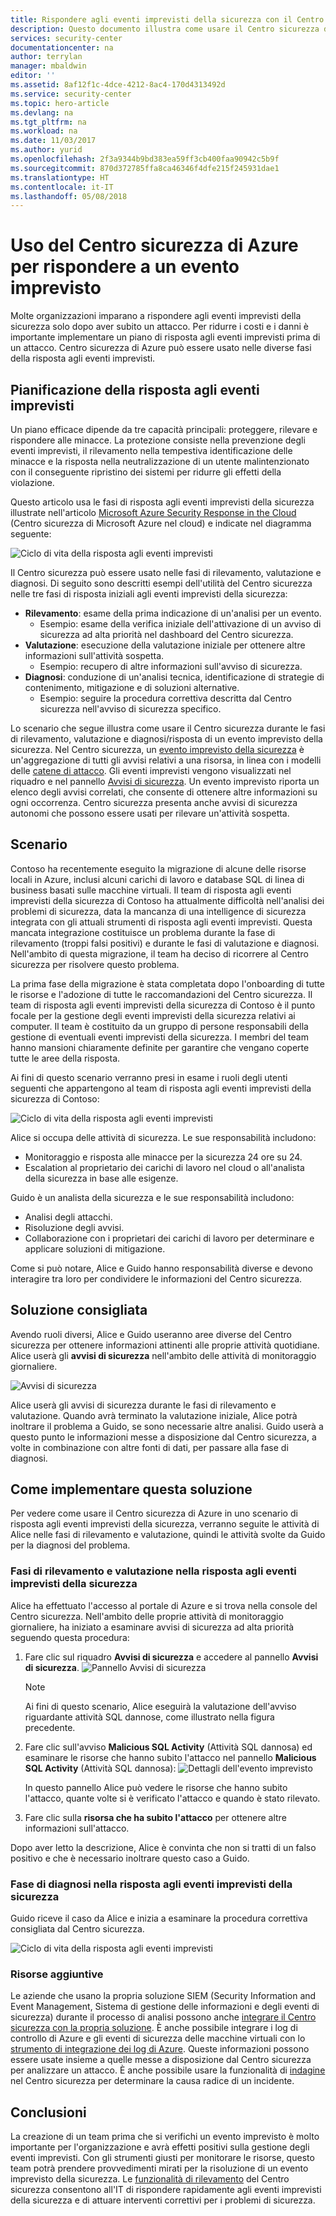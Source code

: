```yaml
---
title: Rispondere agli eventi imprevisti della sicurezza con il Centro sicurezza di Azure | Documentazione Microsoft
description: Questo documento illustra come usare il Centro sicurezza di Azure per uno scenario di risposta agli eventi imprevisti.
services: security-center
documentationcenter: na
author: terrylan
manager: mbaldwin
editor: ''
ms.assetid: 8af12f1c-4dce-4212-8ac4-170d4313492d
ms.service: security-center
ms.topic: hero-article
ms.devlang: na
ms.tgt_pltfrm: na
ms.workload: na
ms.date: 11/03/2017
ms.author: yurid
ms.openlocfilehash: 2f3a9344b9bd383ea59ff3cb400faa90942c5b9f
ms.sourcegitcommit: 870d372785ffa8ca46346f4dfe215f245931dae1
ms.translationtype: HT
ms.contentlocale: it-IT
ms.lasthandoff: 05/08/2018
---
```

# <a name="using-azure-security-center-for-an-incident-response"></a>Uso del Centro sicurezza di Azure per rispondere a un evento imprevisto
Molte organizzazioni imparano a rispondere agli eventi imprevisti della sicurezza solo dopo aver subito un attacco. Per ridurre i costi e i danni è importante implementare un piano di risposta agli eventi imprevisti prima di un attacco. Centro sicurezza di Azure può essere usato nelle diverse fasi della risposta agli eventi imprevisti.

## <a name="incident-response-planning"></a>Pianificazione della risposta agli eventi imprevisti
Un piano efficace dipende da tre capacità principali: proteggere, rilevare e rispondere alle minacce. La protezione consiste nella prevenzione degli eventi imprevisti, il rilevamento nella tempestiva identificazione delle minacce e la risposta nella neutralizzazione di un utente malintenzionato con il conseguente ripristino dei sistemi per ridurre gli effetti della violazione.

Questo articolo usa le fasi di risposta agli eventi imprevisti della sicurezza illustrate nell'articolo [Microsoft Azure Security Response in the Cloud](https://gallery.technet.microsoft.com/Azure-Security-Response-in-dd18c678) (Centro sicurezza di Microsoft Azure nel cloud) e indicate nel diagramma seguente:

![Ciclo di vita della risposta agli eventi imprevisti](./media/security-center-incident-response/security-center-incident-response-fig1.png)

Il Centro sicurezza può essere usato nelle fasi di rilevamento, valutazione e diagnosi. Di seguito sono descritti esempi dell'utilità del Centro sicurezza nelle tre fasi di risposta iniziali agli eventi imprevisti della sicurezza:

* **Rilevamento**: esame della prima indicazione di un'analisi per un evento.
  * Esempio: esame della verifica iniziale dell'attivazione di un avviso di sicurezza ad alta priorità nel dashboard del Centro sicurezza.
* **Valutazione**: esecuzione della valutazione iniziale per ottenere altre informazioni sull'attività sospetta.
  * Esempio: recupero di altre informazioni sull'avviso di sicurezza.
* **Diagnosi**: conduzione di un'analisi tecnica, identificazione di strategie di contenimento, mitigazione e di soluzioni alternative.
  * Esempio: seguire la procedura correttiva descritta dal Centro sicurezza nell'avviso di sicurezza specifico.

Lo scenario che segue illustra come usare il Centro sicurezza durante le fasi di rilevamento, valutazione e diagnosi/risposta di un evento imprevisto della sicurezza. Nel Centro sicurezza, un [evento imprevisto della sicurezza](security-center-incident.md) è un'aggregazione di tutti gli avvisi relativi a una risorsa, in linea con i modelli delle [catene di attacco](https://blogs.technet.microsoft.com/office365security/addressing-your-cxos-top-five-cloud-security-concerns/). Gli eventi imprevisti vengono visualizzati nel riquadro e nel pannello [Avvisi di sicurezza](security-center-managing-and-responding-alerts.md). Un evento imprevisto riporta un elenco degli avvisi correlati, che consente di ottenere altre informazioni su ogni occorrenza. Centro sicurezza presenta anche avvisi di sicurezza autonomi che possono essere usati per rilevare un'attività sospetta.

## <a name="scenario"></a>Scenario
Contoso ha recentemente eseguito la migrazione di alcune delle risorse locali in Azure, inclusi alcuni carichi di lavoro e database SQL di linea di business basati sulle macchine virtuali. Il team di risposta agli eventi imprevisti della sicurezza di Contoso ha attualmente difficoltà nell'analisi dei problemi di sicurezza, data la mancanza di una intelligence di sicurezza integrata con gli attuali strumenti di risposta agli eventi imprevisti. Questa mancata integrazione costituisce un problema durante la fase di rilevamento (troppi falsi positivi) e durante le fasi di valutazione e diagnosi. Nell'ambito di questa migrazione, il team ha deciso di ricorrere al Centro sicurezza per risolvere questo problema.

La prima fase della migrazione è stata completata dopo l'onboarding di tutte le risorse e l'adozione di tutte le raccomandazioni del Centro sicurezza. Il team di risposta agli eventi imprevisti della sicurezza di Contoso è il punto focale per la gestione degli eventi imprevisti della sicurezza relativi ai computer. Il team è costituito da un gruppo di persone responsabili della gestione di eventuali eventi imprevisti della sicurezza. I membri del team hanno mansioni chiaramente definite per garantire che vengano coperte tutte le aree della risposta.

Ai fini di questo scenario verranno presi in esame i ruoli degli utenti seguenti che appartengono al team di risposta agli eventi imprevisti della sicurezza di Contoso:

![Ciclo di vita della risposta agli eventi imprevisti](./media/security-center-incident-response/security-center-incident-response-fig2.png)

Alice si occupa delle attività di sicurezza. Le sue responsabilità includono:

* Monitoraggio e risposta alle minacce per la sicurezza 24 ore su 24.
* Escalation al proprietario dei carichi di lavoro nel cloud o all'analista della sicurezza in base alle esigenze.

Guido è un analista della sicurezza e le sue responsabilità includono:

* Analisi degli attacchi.
* Risoluzione degli avvisi.
* Collaborazione con i proprietari dei carichi di lavoro per determinare e applicare soluzioni di mitigazione.

Come si può notare, Alice e Guido hanno responsabilità diverse e devono interagire tra loro per condividere le informazioni del Centro sicurezza.

## <a name="recommended-solution"></a>Soluzione consigliata
Avendo ruoli diversi, Alice e Guido useranno aree diverse del Centro sicurezza per ottenere informazioni attinenti alle proprie attività quotidiane. Alice userà gli **avvisi di sicurezza** nell'ambito delle attività di monitoraggio giornaliere.

![Avvisi di sicurezza](./media/security-center-incident-response/security-center-incident-response-fig3.png)

Alice userà gli avvisi di sicurezza durante le fasi di rilevamento e valutazione. Quando avrà terminato la valutazione iniziale, Alice potrà inoltrare il problema a Guido, se sono necessarie altre analisi. Guido userà a questo punto le informazioni messe a disposizione dal Centro sicurezza, a volte in combinazione con altre fonti di dati, per passare alla fase di diagnosi.

## <a name="how-to-implement-this-solution"></a>Come implementare questa soluzione
Per vedere come usare il Centro sicurezza di Azure in uno scenario di risposta agli eventi imprevisti della sicurezza, verranno seguite le attività di Alice nelle fasi di rilevamento e valutazione, quindi le attività svolte da Guido per la diagnosi del problema.

### <a name="detect-and-assess-incident-response-stages"></a>Fasi di rilevamento e valutazione nella risposta agli eventi imprevisti della sicurezza
Alice ha effettuato l'accesso al portale di Azure e si trova nella console del Centro sicurezza. Nell'ambito delle proprie attività di monitoraggio giornaliere, ha iniziato a esaminare avvisi di sicurezza ad alta priorità seguendo questa procedura:

1. Fare clic sul riquadro **Avvisi di sicurezza** e accedere al pannello **Avvisi di sicurezza**.
    ![Pannello Avvisi di sicurezza](./media/security-center-incident-response/security-center-incident-response-fig4.png)

   > [!NOTE]
   > Ai fini di questo scenario, Alice eseguirà la valutazione dell'avviso riguardante attività SQL dannose, come illustrato nella figura precedente.
   >
   >
2. Fare clic sull'avviso **Malicious SQL Activity** (Attività SQL dannosa) ed esaminare le risorse che hanno subito l'attacco nel pannello **Malicious SQL Activity** (Attività SQL dannosa): ![Dettagli dell'evento imprevisto](./media/security-center-incident-response/security-center-incident-response-fig5.png)

    In questo pannello Alice può vedere le risorse che hanno subito l'attacco, quante volte si è verificato l'attacco e quando è stato rilevato.
3. Fare clic sulla **risorsa che ha subito l'attacco** per ottenere altre informazioni sull'attacco.

Dopo aver letto la descrizione, Alice è convinta che non si tratti di un falso positivo e che è necessario inoltrare questo caso a Guido.

### <a name="diagnose-incident-response-stage"></a>Fase di diagnosi nella risposta agli eventi imprevisti della sicurezza
Guido riceve il caso da Alice e inizia a esaminare la procedura correttiva consigliata dal Centro sicurezza.

![Ciclo di vita della risposta agli eventi imprevisti](./media/security-center-incident-response/security-center-incident-response-fig6.png)

### <a name="additional-resources"></a>Risorse aggiuntive
Le aziende che usano la propria soluzione SIEM (Security Information and Event Management, Sistema di gestione delle informazioni e degli eventi di sicurezza) durante il processo di analisi possono anche [integrare il Centro sicurezza con la propria soluzione](security-center-integrating-alerts-with-log-integration.md). È anche possibile integrare i log di controllo di Azure e gli eventi di sicurezza delle macchine virtuali con lo [strumento di integrazione dei log di Azure](https://blogs.msdn.microsoft.com/azuresecurity/2016/07/21/microsoft-azure-log-integration-preview/). Queste informazioni possono essere usate insieme a quelle messe a disposizione dal Centro sicurezza per analizzare un attacco. È anche possibile usare la funzionalità di [indagine](https://docs.microsoft.com/azure/security-center/security-center-investigation) nel Centro sicurezza per determinare la causa radice di un incidente.

## <a name="conclusion"></a>Conclusioni
La creazione di un team prima che si verifichi un evento imprevisto è molto importante per l'organizzazione e avrà effetti positivi sulla gestione degli eventi imprevisti. Con gli strumenti giusti per monitorare le risorse, questo team potrà prendere provvedimenti mirati per la risoluzione di un evento imprevisto della sicurezza. Le [funzionalità di rilevamento](security-center-detection-capabilities.md) del Centro sicurezza consentono all'IT di rispondere rapidamente agli eventi imprevisti della sicurezza e di attuare interventi correttivi per i problemi di sicurezza.
